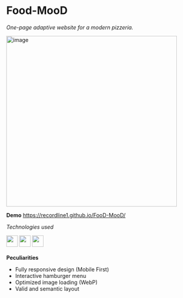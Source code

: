 <h1>Food-MooD</h1>

<i>One-page adaptive website for a modern pizzeria.</i>

<img width="450" height="auto" alt="image" src="https://github.com/user-attachments/assets/9a0883b7-0a27-4a5d-925e-c4c1b6f8fd63" />

<b>Demo</b>
 https://recordline1.github.io/FooD-MooD/
 
<i>Technologies used</i>
<div>
 <img width="30" height="auto" src="https://cdn.jsdelivr.net/gh/devicons/devicon@latest/icons/html5/html5-original-wordmark.svg" />          
 <img width="30" height="auto" src="https://cdn.jsdelivr.net/gh/devicons/devicon@latest/icons/sass/sass-original.svg" />
 <img width="30" height="auto" src="https://cdn.jsdelivr.net/gh/devicons/devicon@latest/icons/javascript/javascript-original.svg" />
</div>
<br>
 <b>Peculiarities</b>
 
- Fully responsive design (Mobile First)
- Interactive hamburger menu
- Optimized image loading (WebP)
- Valid and semantic layout
